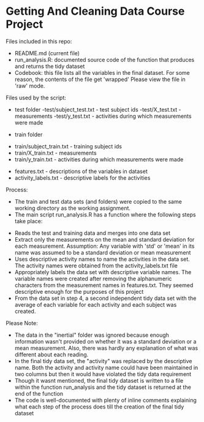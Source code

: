 Getting And Cleaning Data Course Project
========================================

Files included in this repo:
- README.md (current file)
- run_analysis.R: documented source code of the function that produces and returns the tidy dataset
- Codebook: this file lists all the variables in the final dataset. For some reason, the contents of the file get 'wrapped' Please view the file in 'raw' mode.

Files used by the script:
* test folder
-test/subject_test.txt - test subject ids 
-test/X_test.txt - measurements
-test/y_test.txt - activities during which measurements were made

* train folder
- train/subject_train.txt - training subject ids
- train/X_train.txt - measurements
- train/y_train.txt - activities during which measurements were made

* features.txt - descriptions of the variables in dataset
* activity_labels.txt - descriptive labels for the activities

Process:
* The train and test data sets (and folders) were copied to the same working directory as the working assignment. 
* The main script run_analysis.R has a function where the following steps take place:
- Reads the test and training data and merges into one data set
- Extract only the measurements on the mean and standard deviation for each measurement. Assumption: Any variable with 'std' or 'mean' in its name was assumed to be a standard deviation or mean measurement
- Uses descriptive activity names to name the activities in the data set. The activity names were obtained from the activity_labels.txt file
- Appropriately labels the data set with descriptive variable names. The variable names were created after removing the alphanumeric characters from the measurement names in features.txt. They seemed descriptive enough for the purposes of this project
- From the data set in step 4, a second independent tidy data set with the average of each variable for each activity and each subject was created.  

Please Note:
- The data in the "inertial" folder was ignored because enough information wasn't provided on whether it was a standard deviation or a mean measurement. Also, there was hardly any explanation of what was different about each reading. 
- In the final tidy data set, the "activity" was replaced by the descriptive name. Both the activity and activity name could have been maintained in two columns but then it would have violated the tidy data requirement
- Though it wasnt mentioned, the final tidy dataset is written to a file within the function run_analysis and the tidy dataset is returned at the end of the function
- The code is well-documented with plenty of inline comments explaining what each step of the process does till the creation of the final tidy dataset
